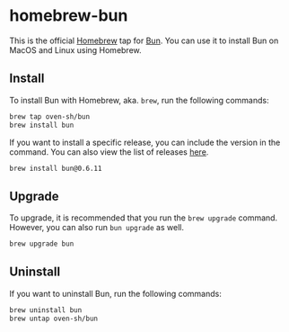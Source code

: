 # homebrew-bun

This is the official [Homebrew](https://brew.sh/) tap for [Bun](https://bun.sh/). You can use it to install Bun on MacOS and Linux using Homebrew.

## Install

To install Bun with Homebrew, aka. `brew`, run the following commands:

```bash
brew tap oven-sh/bun
brew install bun
```

If you want to install a specific release, you can include the version in the command. You can also view the list of releases [here](https://github.com/oven-sh/bun/releases).

```bash
brew install bun@0.6.11
```

## Upgrade

To upgrade, it is recommended that you run the `brew upgrade` command. However, you can also run `bun upgrade` as well.

```bash
brew upgrade bun
```

## Uninstall

If you want to uninstall Bun, run the following commands:

```bash
brew uninstall bun
brew untap oven-sh/bun
```
